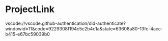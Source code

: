 # ProjectLink
vscode://vscode.github-authentication/did-authenticate?windowid=11&amp;code=9229308f194c5c2b4c1a&amp;state=63608a80-13fc-4acc-b415-e67bc59039b0
